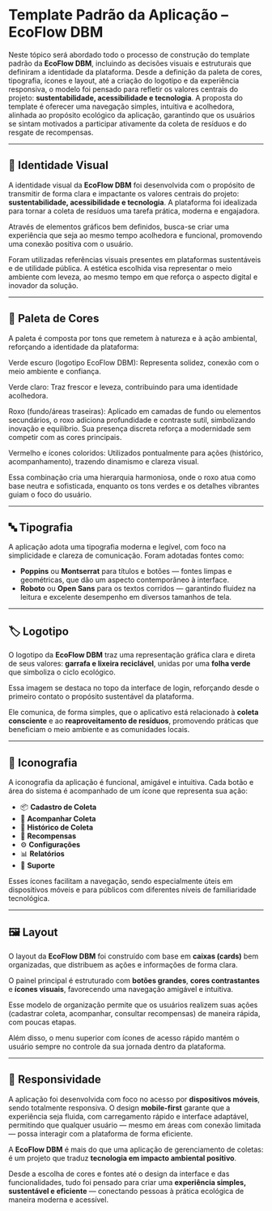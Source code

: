   # Template Padrão da Aplicação – EcoFlow DBM

Neste tópico será abordado todo o processo de construção do template padrão da **EcoFlow DBM**, incluindo as decisões visuais e estruturais que definiram a identidade da plataforma. Desde a definição da paleta de cores, tipografia, ícones e layout, até a criação do logotipo e da experiência responsiva, o modelo foi pensado para refletir os valores centrais do projeto: **sustentabilidade, acessibilidade e tecnologia**. A proposta do template é oferecer uma navegação simples, intuitiva e acolhedora, alinhada ao propósito ecológico da aplicação, garantindo que os usuários se sintam motivados a participar ativamente da coleta de resíduos e do resgate de recompensas.

---

## 🎨 Identidade Visual

A identidade visual da **EcoFlow DBM** foi desenvolvida com o propósito de transmitir de forma clara e impactante os valores centrais do projeto: **sustentabilidade, acessibilidade e tecnologia**. A plataforma foi idealizada para tornar a coleta de resíduos uma tarefa prática, moderna e engajadora.

Através de elementos gráficos bem definidos, busca-se criar uma experiência que seja ao mesmo tempo acolhedora e funcional, promovendo uma conexão positiva com o usuário.

Foram utilizadas referências visuais presentes em plataformas sustentáveis e de utilidade pública. A estética escolhida visa representar o meio ambiente com leveza, ao mesmo tempo em que reforça o aspecto digital e inovador da solução.

---

## 🌈 Paleta de Cores

A paleta é composta por tons que remetem à natureza e à ação ambiental, reforçando a identidade da plataforma:

Verde escuro (logotipo EcoFlow DBM): Representa solidez, conexão com o meio ambiente e confiança.

Verde claro: Traz frescor e leveza, contribuindo para uma identidade acolhedora.

Roxo (fundo/áreas traseiras): Aplicado em camadas de fundo ou elementos secundários, o roxo adiciona profundidade e contraste sutil, simbolizando inovação e equilíbrio. Sua presença discreta reforça a modernidade sem competir com as cores principais.

Vermelho e ícones coloridos: Utilizados pontualmente para ações (histórico, acompanhamento), trazendo dinamismo e clareza visual.

Essa combinação cria uma hierarquia harmoniosa, onde o roxo atua como base neutra e sofisticada, enquanto os tons verdes e os detalhes vibrantes guiam o foco do usuário.

---

## 🔤 Tipografia

A aplicação adota uma tipografia moderna e legível, com foco na simplicidade e clareza de comunicação. Foram adotadas fontes como:

- **Poppins** ou **Montserrat** para títulos e botões — fontes limpas e geométricas, que dão um aspecto contemporâneo à interface.
- **Roboto** ou **Open Sans** para os textos corridos — garantindo fluidez na leitura e excelente desempenho em diversos tamanhos de tela.

---

## 🏷️ Logotipo

O logotipo da **EcoFlow DBM** traz uma representação gráfica clara e direta de seus valores: **garrafa e lixeira reciclável**, unidas por uma **folha verde** que simboliza o ciclo ecológico.

Essa imagem se destaca no topo da interface de login, reforçando desde o primeiro contato o propósito sustentável da plataforma.

Ele comunica, de forma simples, que o aplicativo está relacionado à **coleta consciente** e ao **reaproveitamento de resíduos**, promovendo práticas que beneficiam o meio ambiente e as comunidades locais.

---

## 🧩 Iconografia

A iconografia da aplicação é funcional, amigável e intuitiva. Cada botão e área do sistema é acompanhado de um ícone que representa sua ação:

- 📦 **Cadastro de Coleta**
- 🚛 **Acompanhar Coleta**
- 🧾 **Histórico de Coleta**
- 🎁 **Recompensas**
- ⚙️ **Configurações**
- 📊 **Relatórios**
- 💬 **Suporte**

Esses ícones facilitam a navegação, sendo especialmente úteis em dispositivos móveis e para públicos com diferentes níveis de familiaridade tecnológica.

---

## 🖼️ Layout

O layout da **EcoFlow DBM** foi construído com base em **caixas (cards)** bem organizadas, que distribuem as ações e informações de forma clara.

O painel principal é estruturado com **botões grandes**, **cores contrastantes** e **ícones visuais**, favorecendo uma navegação amigável e intuitiva.

Esse modelo de organização permite que os usuários realizem suas ações (cadastrar coleta, acompanhar, consultar recompensas) de maneira rápida, com poucas etapas.

Além disso, o menu superior com ícones de acesso rápido mantém o usuário sempre no controle da sua jornada dentro da plataforma.

---

## 📱 Responsividade

A aplicação foi desenvolvida com foco no acesso por **dispositivos móveis**, sendo totalmente responsiva. O design **mobile-first** garante que a experiência seja fluida, com carregamento rápido e interface adaptável, permitindo que qualquer usuário — mesmo em áreas com conexão limitada — possa interagir com a plataforma de forma eficiente.

A **EcoFlow DBM** é mais do que uma aplicação de gerenciamento de coletas: é um projeto que traduz **tecnologia em impacto ambiental positivo**.

Desde a escolha de cores e fontes até o design da interface e das funcionalidades, tudo foi pensado para criar uma **experiência simples, sustentável e eficiente** — conectando pessoas à prática ecológica de maneira moderna e acessível.
